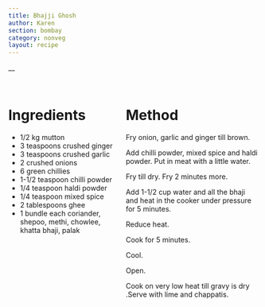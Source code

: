 ```yaml
---
title: Bhajji Ghosh
author: Karen
section: bombay
category: nonveg
layout: recipe
---
```

__

<br>
<div class='columns'> <div class='column is-one-third p-3' markdown='1'>

# Ingredients
* 1/2 kg mutton
* 3 teaspoons crushed ginger
* 3 teaspoons crushed garlic
* 2 crushed onions
* 6 green chillies
* 1-1/2 teaspoon chilli powder
* 1/4 teaspoon haldi powder
* 1/4 teaspoon mixed spice
* 2 tablespoons ghee
* 1 bundle each coriander, shepoo, methi, chowlee, khatta bhaji, palak




</div> <div class='column is-two-thirds p-3' markdown='1'>

# Method
Fry onion, garlic and ginger till brown.

Add chilli powder, mixed spice and haldi powder. Put in meat with a little water.

Fry till dry. Fry 2 minutes more.

Add 1-1/2 cup water and all the bhaji and heat in the cooker under pressure for 5 minutes.

Reduce heat.

Cook for 5 minutes.

Cool.

Open.

Cook on very low heat till gravy is dry .Serve with lime and chappatis.

</div> </div>
